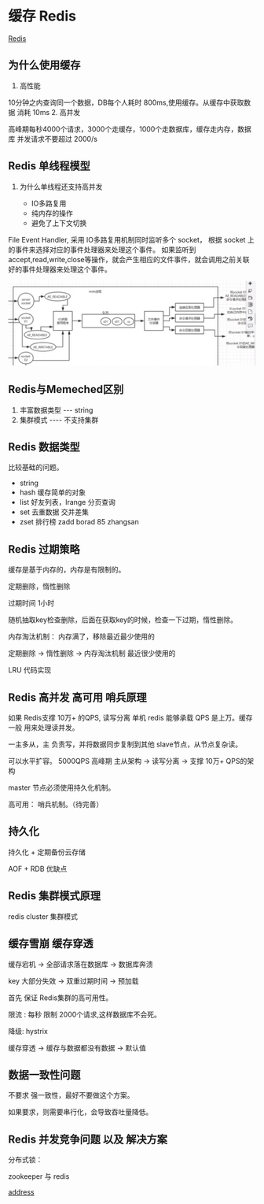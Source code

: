 
# 缓存 Redis

[Redis](https://www.bilibili.com/video/av49561181/?p=31)
## 为什么使用缓存
1. 高性能

 10分钟之内查询同一个数据，DB每个人耗时 800ms,使用缓存。从缓存中获取数据 消耗 10ms
2. 高并发

高峰期每秒4000个请求，3000个走缓存，1000个走数据库，缓存走内存，数据库
并发请求不要超过 2000/s

## Redis 单线程模型
1. 为什么单线程还支持高并发

    - IO多路复用
    - 纯内存的操作
    - 避免了上下文切换

File Event Handler, 采用 IO多路复用机制同时监听多个 socket， 根据 socket 上的事件来选择对应的事件处理器来处理这个事件。 如果监听到 accept,read,write,close等操作，就会产生相应的文件事件，就会调用之前关联好的事件处理器来处理这个事件。

![Redis相关笔记](./images/redis-learn-1.png)

## Redis与Memeched区别
1. 丰富数据类型  --- string
2. 集群模式 ---- 不支持集群

## Redis 数据类型

比较基础的问题。

- string
- hash 缓存简单的对象
- list 好友列表，lrange 分页查询
- set 去重数据 交并差集
- zset 排行榜 zadd borad 85 zhangsan

## Redis 过期策略

缓存是基于内存的，内存是有限制的。

定期删除，惰性删除

过期时间 1小时

随机抽取key检查删除，后面在获取key的时候，检查一下过期，惰性删除。

内存淘汰机制： 内存满了，移除最近最少使用的

定期删除 -> 惰性删除 -> 内存淘汰机制 最近很少使用的

LRU 代码实现

## Redis 高并发 高可用 哨兵原理

如果 Redis支撑 10万+ 的QPS, 读写分离
单机 redis 能够承载 QPS 是上万。缓存一般 用来处理读并发。

一主多从，主 负责写，并将数据同步复制到其他 slave节点，从节点复杂读。

可以水平扩容。
5000QPS 高峰期
主从架构 -> 读写分离 -> 支撑 10万+ QPS的架构

master 节点必须使用持久化机制。

高可用： 哨兵机制。（待完善）

## 持久化

持久化 + 定期备份云存储 

AOF + RDB 优缺点

## Redis 集群模式原理

redis cluster 集群模式

## 缓存雪崩 缓存穿透

缓存宕机 -> 全部请求落在数据库 -> 数据库奔溃

key 大部分失效 -> 双重过期时间 -> 预加载

首先 保证 Redis集群的高可用性。

限流 : 每秒 限制 2000个请求,这样数据库不会死。

降级: 
hystrix

缓存穿透 -> 缓存与数据都没有数据 -> 默认值

## 数据一致性问题

不要求 强一致性，最好不要做这个方案。

如果要求，则需要串行化，会导致吞吐量降低。

## Redis 并发竞争问题 以及 解决方案

分布式锁：

zookeeper 与 redis

[address](https://www.bilibili.com/video/av49561181?t=415&p=62)















